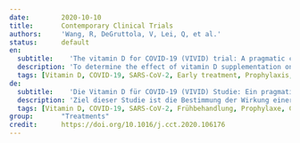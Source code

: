 ```yaml
---
date:        2020-10-10
title:       Contemporary Clinical Trials
authors:     'Wang, R, DeGruttola, V, Lei, Q, et al.'
status:      default
en:
  subtitle:    'The vitamin D for COVID-19 (VIVID) trial: A pragmatic cluster-randomized design'
  description: 'To determine the effect of vitamin D supplementation on disease progression and post-exposure prophylaxis for COVID-19 infection. We hypothesize that high-dose vitamin D3 supplementation will reduce risk of hospitalization/death among those with recently diagnosed COVID-19 infection and will reduce risk of COVID-19 infection among their close household contacts. We report the rationale and design of a planned pragmatic, cluster randomized, double-blinded trial (N = 2700 in total nationwide), with 1500 newly diagnosed individuals with COVID-19 infection, together with up to one close household contact each (~1200 contacts), randomized to either vitamin D3 (loading dose, then 3200 IU/day) or placebo in a 1:1 ratio and a household cluster design. The study duration is 4 weeks. The primary outcome for newly diagnosed individuals is the occurrence of hospitalization and/or mortality. Key secondary outcomes include symptom severity scores among cases and changes in the infection (seroconversion) status for their close household contacts. Changes in vitamin D 25(OH)D levels will be assessed and their relation to study outcomes will be explored. The proposed pragmatic trial will allow parallel testing of vitamin D3 supplementation for early treatment and post-exposure prophylaxis of COVID-19. The household cluster design provides a cost-efficient approach to testing an intervention for reducing rates of hospitalization and/or mortality in newly diagnosed cases and preventing infection among their close household contacts.'
  tags: [Vitamin D, COVID-19, SARS-CoV-2, Early treatment, Prophylaxis, Cluster randomization]
de: 
  subtitle:    'Die Vitamin D für COVID-19 (VIVID) Studie: Ein pragmatisches cluster-randomisiertes Design'
  description: 'Ziel dieser Studie ist die Bestimmung der Wirkung einer Vitamin-D-Supplementierung auf den Krankheitsverlauf und die Postexpositionsprophylaxe einer COVID-19-Infektion. Wir stellen die Hypothese auf, dass eine hochdosierte Vitamin-D3-Supplementierung das Risiko einer Krankenhauseinweisung/eines Todesfalls bei Personen mit kürzlich diagnostizierter COVID-19-Infektion und das Risiko einer COVID-19-Infektion bei deren engen Haushaltskontakten verringert. Wir berichten über die Gründe und das Design einer geplanten pragmatischen, cluster-randomisierten, doppelt verblindeten Studie (N = 2700 landesweit), bei der 1500 neu diagnostizierte Personen mit COVID-19-Infektion zusammen mit jeweils bis zu einem engen Haushaltskontakt (~1200 Kontakte) randomisiert entweder Vitamin D3 (Ladedosis, dann 3200 IE/Tag) oder Placebo in einem Verhältnis von 1:1 und einem Haushalts-Cluster-Design erhalten. Die Studiendauer beträgt 4 Wochen. Das primäre Ergebnis für neu diagnostizierte Personen ist das Auftreten von Krankenhausaufenthalten und/oder Sterblichkeit. Zu den wichtigsten sekundären Ergebnissen gehören die Bewertung des Schweregrads der Symptome bei den Erkrankten und die Veränderung des Infektionsstatus (Serokonversion) bei ihren engen Haushaltskontakten. Die Veränderungen des 25(OH)D-Vitamin-D-Spiegels werden bewertet und ihr Zusammenhang mit den Studienergebnissen untersucht. Die geplante pragmatische Studie ermöglicht die parallele Erprobung einer Vitamin-D3-Supplementierung zur Frühbehandlung und Postexpositionsprophylaxe von COVID-19. Das Haushaltscluster-Design bietet einen kosteneffizienten Ansatz zur Erprobung einer Intervention zur Verringerung der Hospitalisierungs- und/oder Sterblichkeitsrate bei neu diagnostizierten Fällen und zur Verhinderung einer Infektion bei deren engen Haushaltskontakten.'
  tags: [Vitamin D, COVID-19, SARS-CoV-2, Frühbehandlung, Prophylaxe, Cluster-Randomisierung]
group:       "Treatments"
credit:      https://doi.org/10.1016/j.cct.2020.106176
---
```



